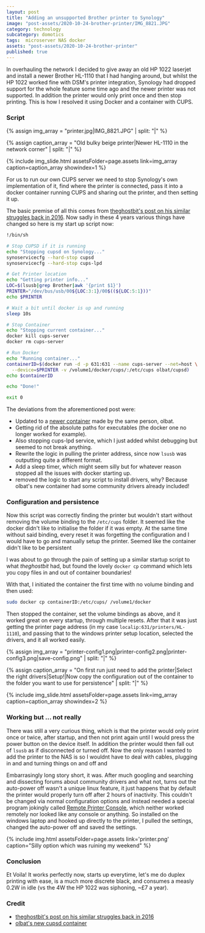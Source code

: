 ```yaml
---
layout: post
title: "Adding an unsupported Brother printer to Synology"
image: "post-assets/2020-10-24-brother-printer/IMG_8821.JPG"
category: technology
subcategory: domotics
tags:  microserver NAS docker  
assets: "post-assets/2020-10-24-brother-printer"
published: true
---
```


In overhauling the network I decided to give away an old HP 1022 laserjet and install a newer Brother HL-1110 that I had hanging around, but whilst the HP 1022 worked fine with DSM's printer integration, Synology had dropped support for the whole feature some time ago and the newer printer was not supported. In addition the printer would only print once and then stop printing.
This is how I resolved it using Docker and a container with CUPS.

### Script
{% assign img_array = "printer.jpg|IMG_8821.JPG" | split: "|" %}

{% assign caption_array = "Old bulky beige printer|Newer HL-1110 in the network corner" | split: "|" %}

{% include img_slide.html assetsFolder=page.assets link=img_array caption=caption_array showindex=1 %}

For us to run our own CUPS server we need to stop Synology's own implementation of it, find where the printer is connected, pass it into a docker container running CUPS and sharing out the printer, and then setting it up.

The basic premise of all this comes from [theghostbit's post on his similar struggles back in 2016](http://www.theghostbit.com/2016/10/setting-up-cups-server-with-docker-on.html). Now sadly in these 4 years various things have changed so here is my start up script now:

```bash
!/bin/sh

# Stop CUPSD if it is running
echo "Stopping cupsd on Synology..."
synoservicecfg --hard-stop cupsd
synoservicecfg --hard-stop cups-lpd

# Get Printer location
echo "Getting printer info..."
LOC=$(lsusb|grep Brother|awk '{print $1}')
PRINTER="/dev/bus/usb/00${LOC:3:1}/00$((${LOC:5:1}))"
echo $PRINTER

# Wait a bit until docker is up and running
sleep 10s

# Stop Container
echo "Stopping current container..."
docker kill cups-server
docker rm cups-server

# Run Docker
echo "Running container..."
containerID=$(docker run -d -p 631:631 --name cups-server --net=host \
  --device=$PRINTER -v /volume1/docker/cups/:/etc/cups olbat/cupsd)
echo $containerID

echo "Done!"

exit 0
```

The deviations from the aforementioned post were:
- Updated to a [newer container](registry.hub.docker.com/r/olbat/cupsd) made by the same person, olbat.
- Getting rid of the absolute paths for executables (the docker one no longer worked for example).
- Also stopping cups-lpd service, which I just added whilst debugging but seemed to not break anything.
- Rewrite the logic in pulling the printer address, since now `lsusb` was outputting quite a different format.
- Add a sleep timer, which might seem silly but for whatever reason stopped all the issues with docker starting up.
- removed the logic to start any script to install drivers, why? Because olbat's new container had some community drivers already included!

### Configuration and persistence
Now this script was correctly finding the printer but wouldn't start without removing the volume binding to the `/etc/cups` folder. It seemed like the docker didn't like to initialise the folder if it was empty. At the same time without said binding, every reset it was forgetting the configuration and I would have to go and manually setup the printer. Seemed like the container didn't like to be persistent

I was about to go through the pain of setting up a similar startup script to what _theghostbit_ had, but found the lovely `docker cp` command which lets you copy files in and out of container boundaries!

With that, I initiated the container the first time with no volume binding and then used:
```bash
sudo docker cp containerID:/etc/cups/ /volume1/docker
```
Then stopped the container, set the volume bindings as above, and it worked great on every startup, through multiple resets. After that it was just getting the printer page address (in my case `localip:631/printers/HL-1110`), and passing that to the windows printer setup location, selected the drivers, and it all worked easily.

{% assign img_array = "printer-config1.png|printer-config2.png|printer-config3.png|save-config.png" | split: "|" %}

{% assign caption_array = "On first run just need to add the printer|Select the right drivers|Setup!|Now copy the configuration out of the container to the folder you want to use for persistence" | split: "|" %}

{% include img_slide.html assetsFolder=page.assets link=img_array caption=caption_array showindex=2 %}

### Working but ... not really
There was still a very curious thing, which is that the printer would only print once or twice, after startup, and then not print again until I would press the power button on the device itself. In addition the printer would then fall out of `lsusb` as if disconnected or turned off. Now the only reason I wanted to add the printer to the NAS is so I wouldnt have to deal with cables, plugging in and and turning things on and off and

Embarrasingly long story short, it was. After much googling and searching and dissecting forums about community drivers and what not, turns out the auto-power off wasn't a unique linux feature, it just happens that by default the printer would properly turn off after 2 hours of inactivity. This couldn't be changed via normal configuration options and instead needed a special program jokingly called [Remote Printer Console](https://support.brother.com/g/b/downloadlist.aspx?c=eu_ot&lang=en&prod=hl1110_us_eu_as&os=93&dlid=dlf004873_000&type3=62), which neither worked remotely nor looked like any console or anything. So installed on the windows laptop and hooked up directly to the printer, I pulled the settings, changed the auto-power off and saved the settings.

{% include img.html assetsFolder=page.assets link='printer.png' caption="Silly option which was ruining my weekend" %}

### Conclusion
Et Voila! It works perfectly now, starts up everytime, let's me do duplex printing with ease, is a much more discrete black, and consumes a measly 0.2W in idle (vs the 4W the HP 1022 was siphoning, ~£7 a year).

### Credit
- [theghostbit's post on his similar struggles back in 2016](http://www.theghostbit.com/2016/10/setting-up-cups-server-with-docker-on.html)
- [olbat's new cupsd container](registry.hub.docker.com/r/olbat/cupsd)
